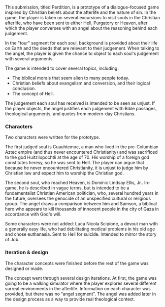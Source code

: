 This submission, titled Perdition, is a prototype of a dialogue-focused game inspired by Christian beliefs about the afterlife and the nature of sin. In the game, the player is taken on several excursions to visit souls in the Christian afterlife, who have been sent to either Hell, Purgatory or Heaven, after which the player converses with an angel about the reasoning behind each judgement.

In the "tour" segment for each soul, background is provided about their life on Earth and the deeds that are relevant to their judgement. When talking to the angel, the player is given the chance to object to each soul's judgement with several arguments.

The game is intended to cover several topics, including:
- The biblical morals that seem alien to many people today.
- Christian beliefs about evangelism and conversion, and their logical conclusion.
- The concept of Hell.

The judgement each soul has received is intended to be seen as unjust. If the player objects, the angel justifies each judgement with Bible passages, theological arguments, and quotes from modern-day Christians.

### Characters

Two characters were written for the prototype.

The first judged soul is Cuauhtemoc, a man who lived in the pre-Columbian Aztec empire (and thus never encountered Christianity) and was sacrificed to the god Huitzilopochtli at the age of 70.
His worship of a foreign god constitutes heresy, so he was sent to Hell. The player can argue that because he never encountered Christianity, it is unjust to judge him by Christian law and expect him to worship the Christian god.

The second soul, who reached Heaven, is Dominic Lindsay Ellis, Jr.. In-game, he is described in vague terms, but is intended to be a fundamentalist Christian American politician, who, several hundred years in the future, oversees the genocide of an unspecified cultural or religious group. The angel draws a comparison between him and Samson, a biblical hero who appears to kill thousands of innocent people in the city of Gaza in accordance with God's will.

Some characters were not added:
Luca Nicola Scipione, a devout man with a generally easy life, who had debilitating medical problems in his old age and chose euthanasia. Sent to Hell for suicide. Intended to mirror the story of Job.
### Iteration & design

The character concepts were finished before the rest of the game was designed or made.

The concept went through several design iterations. At first, the game was going to be a walking simulator where the player explores several different surreal environments in the afterlife. Information on each character was provided, but there was no "angel segment". The angel was added later in the design process as a way to provide real theological context.